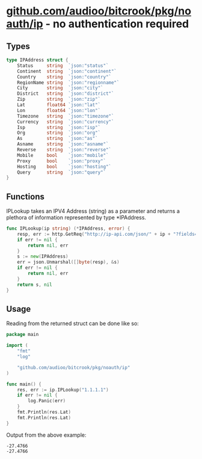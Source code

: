 # [github.com/audioo/bitcrook/pkg/noauth/ip](https://github.com/audioo/bitcrook/tree/main/pkg/noauth/ip) - no authentication required


## Types

``` go
type IPAddress struct {
	Status     string  `json:"status"`
	Continent  string  `json:"continent"`
	Country    string  `json:"country"`
	RegionName string  `json:"regionname"`
	City       string  `json:"city"`
	District   string  `json:"district"`
	Zip        string  `json:"zip"`
	Lat        float64 `json:"lat"`
	Lon        float64 `json:"lon"`
	Timezone   string  `json:"timezone"`
	Currency   string  `json:"currency"`
	Isp        string  `json:"isp"`
	Org        string  `json:"org"`
	As         string  `json:"as"`
	Asname     string  `json:"asname"`
	Reverse    string  `json:"reverse"`
	Mobile     bool    `json:"mobile"`
	Proxy      bool    `json:"proxy"`
	Hosting    bool    `json:"hosting"`
	Query      string  `json:"query"`
} 
```

## Functions


IPLookup takes an IPV4 Address (string) as a parameter and returns a plethora of information represented by type *IPAddress.
``` go
func IPLookup(ip string) (*IPAddress, error) {
	resp, err := http.GetReq("http://ip-api.com/json/" + ip + "?fields=31162361")
	if err != nil {
		return nil, err
	}
	s := new(IPAddress)
	err = json.Unmarshal([]byte(resp), &s)
	if err != nil {
		return nil, err
	}
	return s, nil
}
```

## Usage

Reading from the returned struct can be done like so:
``` go
package main

import (
	"fmt"
	"log"

	"github.com/audioo/bitcrook/pkg/noauth/ip"
)

func main() {
	res, err := ip.IPLookup("1.1.1.1")
	if err != nil {
		log.Panic(err)
	}
	fmt.Println(res.Lat)
	fmt.Println(res.Lat)
}
```
Output from the above example:
```
-27.4766
-27.4766
```